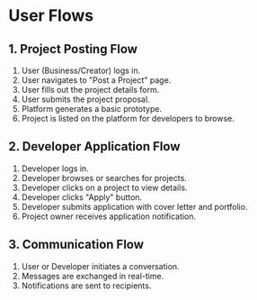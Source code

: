 # User Flows

## 1. Project Posting Flow

1. User (Business/Creator) logs in.
2. User navigates to "Post a Project" page.
3. User fills out the project details form.
4. User submits the project proposal.
5. Platform generates a basic prototype.
6. Project is listed on the platform for developers to browse.

## 2. Developer Application Flow

1. Developer logs in.
2. Developer browses or searches for projects.
3. Developer clicks on a project to view details.
4. Developer clicks "Apply" button.
5. Developer submits application with cover letter and portfolio.
6. Project owner receives application notification.

## 3. Communication Flow

1. User or Developer initiates a conversation.
2. Messages are exchanged in real-time.
3. Notifications are sent to recipients.